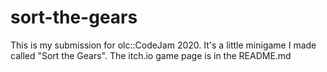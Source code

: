 # sort-the-gears
This is my submission for olc::CodeJam 2020. It's a little minigame I made called "Sort the Gears". The itch.io game page is in the README.md
